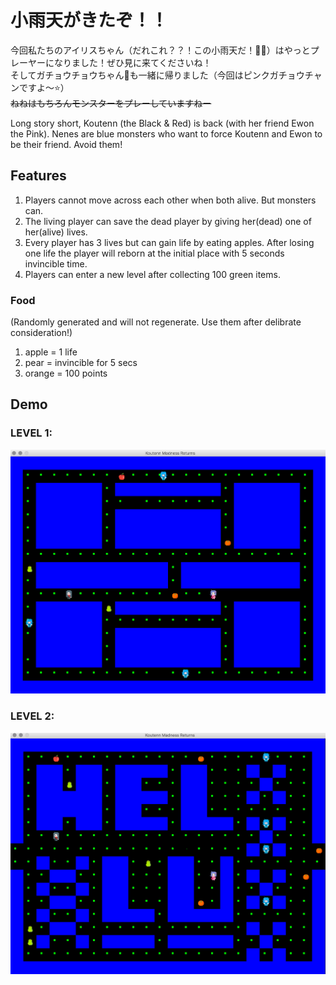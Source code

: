# 小雨天がきたぞ！！

今回私たちのアイリスちゃん（だれこれ？？！この小雨天だ！🐧🧣）はやっとプレーヤーになりました！ぜひ見に来てくださいね！\
そしてガチョウチョウちゃん🦢も一緒に帰りました（今回はピンクガチョウチャンですよ〜⭐️）\
<del>ねねはもちろんモンスターをプレーしていますねー</del>


Long story short, Koutenn (the Black & Red) is back (with her friend Ewon the Pink). Nenes are blue monsters who want to force Koutenn and Ewon to be their friend. Avoid them!



## Features

1. Players cannot move across each other when both alive. But monsters can.
2. The living player can save the dead player by giving her(dead) one of her(alive) lives. 
3. Every player has 3 lives but can gain life by eating apples. After losing one life the player will reborn at the initial place with 5 seconds invincible time.
4. Players can enter a new level after collecting 100 green items.

### Food 
(Randomly generated and will not regenerate. Use them after delibrate consideration!)
1. apple = 1 life
2. pear = invincible for 5 secs
3. orange = 100 points 



## Demo
### LEVEL 1:
![image](https://github.com/ningkko/Koutenn-Madness-Returns/blob/master/demo/demo1.png)

### LEVEL 2:
![image](https://github.com/ningkko/Koutenn-Madness-Returns/blob/master/demo/demo2.png)


